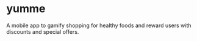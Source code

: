 # yumme
A mobile app to gamify shopping for healthy foods and reward users with discounts and special offers.
